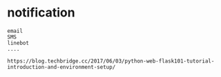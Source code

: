 
# notification
```
email
SMS
linebot
....
```


```
https://blog.techbridge.cc/2017/06/03/python-web-flask101-tutorial-introduction-and-environment-setup/
```
